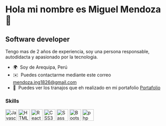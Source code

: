 
Hola  mi nombre es Miguel Mendoza 🤩
===================================

Software developer
------------------

Tengo mas de 2 años de experiencia, soy una persona responsable, autodidacta y apasionado por la tecnologia.

* 🌍  Soy de Arequipa, Perú
* ✉️  Puedes contactarme mediante este correo [mendoza.ing1826@gmail.com](mailto:mendoza.ing1826@gmail.com)
* 🧠  Puedes ver los tranajos que eh realizado en mi portafolio <a href="https://portafolio.miguelmendoza.site/#"> Portafolio</a>

### Skills

<p align="left">
<a href="https://developer.mozilla.org/en-US/docs/Web/JavaScript" target="_blank" rel="noreferrer"><img src="https://raw.githubusercontent.com/danielcranney/readme-generator/main/public/icons/skills/javascript-colored.svg" width="36" height="36" alt="Javascript" /></a>
<a href="https://developer.mozilla.org/en-US/docs/Glossary/HTML5" target="_blank" rel="noreferrer"><img src="https://raw.githubusercontent.com/danielcranney/readme-generator/main/public/icons/skills/html5-colored.svg" width="36" height="36" alt="HTML5" /></a>
<a href="https://reactjs.org/" target="_blank" rel="noreferrer"><img src="https://raw.githubusercontent.com/danielcranney/readme-generator/main/public/icons/skills/react-colored.svg" width="36" height="36" alt="React" /></a>
<a href="https://www.w3.org/TR/CSS/#css" target="_blank" rel="noreferrer"><img src="https://raw.githubusercontent.com/danielcranney/readme-generator/main/public/icons/skills/css3-colored.svg" width="36" height="36" alt="CSS3" /></a>
<a href="https://sass-lang.com" target="_blank" rel="noreferrer"><img src="https://uxwing.com/wp-content/themes/uxwing/download/10-brands-and-social-media/tailwind-css.png" width="36" height="36" alt="Sass" /></a>
<a href="https://getbootstrap.com/" target="_blank" rel="noreferrer"><img src="https://raw.githubusercontent.com/danielcranney/readme-generator/main/public/icons/skills/bootstrap-colored.svg" width="36" height="36" alt="Bootstrap" /></a>
 <a href="https://getbootstrap.com/" target="_blank" rel="noreferrer"><img src="[https://raw.githubusercontent.com/danielcranney/readme-generator/main/public/icons/skills/bootstrap-colored.svg](https://upload.wikimedia.org/wikipedia/commons/thumb/3/31/Webysther_20160423_-_Elephpant.svg/2560px-Webysther_20160423_-_Elephpant.svg.png)" width="36" height="36" alt="php" /></a>
</p>

 

